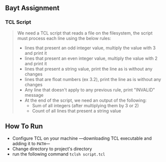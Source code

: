 ## Bayt Assignment

### TCL Script

> We need a TCL script that reads a file on the filesystem, the script must process each line using the below rules:
> - lines that present an odd integer value, multiply the value with 3 and print it
> - lines that present an even integer value, multiply the value with 2 and print it
> - lines that present a string value, print the line as is without any changes
> - lines that are float numbers (ex 3.2), print the line as is without any changes
> - Any line that doesn't apply to any previous rule, print "INVALID" message
> - At the end of the script, we need an output of the following:
>   - Sum of all integers (after multiplying them by 3 or 2)
>   - Count of all lines that present a string value



## How To Run
- Configure TCL on your machine —downloading TCL executable and adding it to `PATH`—
- Change directory to project's directory
- run the following command `tclsh script.tcl`